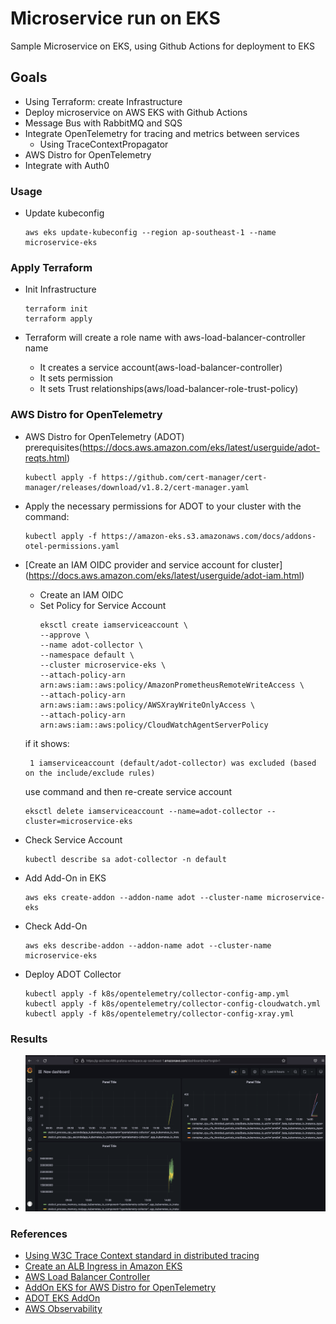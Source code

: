 # Microservice run on EKS
Sample Microservice on EKS, using Github Actions for deployment to EKS

## Goals
+ Using Terraform: create Infrastructure
+ Deploy microservice on AWS EKS with Github Actions
+ Message Bus with RabbitMQ and SQS
+ Integrate OpenTelemetry for tracing and metrics between services
    - Using TraceContextPropagator
+ AWS Distro for OpenTelemetry
+ Integrate with Auth0


### Usage
+ Update kubeconfig
    ```
    aws eks update-kubeconfig --region ap-southeast-1 --name microservice-eks
    ```

### Apply Terraform
+ Init Infrastructure
    ```
    terraform init
    terraform apply
    ```

+ Terraform will create a role name with aws-load-balancer-controller name
    + It creates a service account(aws-load-balancer-controller)
    + It sets permission
    + It sets Trust relationships(aws/load-balancer-role-trust-policy)


### AWS Distro for OpenTelemetry
+ AWS Distro for OpenTelemetry (ADOT) prerequisites(https://docs.aws.amazon.com/eks/latest/userguide/adot-reqts.html)
    ```
    kubectl apply -f https://github.com/cert-manager/cert-manager/releases/download/v1.8.2/cert-manager.yaml
    ```

+ Apply the necessary permissions for ADOT to your cluster with the command:
    ```
    kubectl apply -f https://amazon-eks.s3.amazonaws.com/docs/addons-otel-permissions.yaml
    ```

+ [Create an IAM OIDC provider and service account for cluster]
(https://docs.aws.amazon.com/eks/latest/userguide/adot-iam.html)
    - Create an IAM OIDC
    - Set Policy for Service Account
        ```
        eksctl create iamserviceaccount \
        --approve \
        --name adot-collector \
        --namespace default \
        --cluster microservice-eks \
        --attach-policy-arn arn:aws:iam::aws:policy/AmazonPrometheusRemoteWriteAccess \
        --attach-policy-arn arn:aws:iam::aws:policy/AWSXrayWriteOnlyAccess \
        --attach-policy-arn arn:aws:iam::aws:policy/CloudWatchAgentServerPolicy
        ```

    if it shows:
    ```
     1 iamserviceaccount (default/adot-collector) was excluded (based on the include/exclude rules)
    ```
    use command and then re-create service account
    ```
    eksctl delete iamserviceaccount --name=adot-collector --cluster=microservice-eks
    ```

+ Check Service Account
    ```
    kubectl describe sa adot-collector -n default
    ```

+ Add Add-On in EKS
    ```
    aws eks create-addon --addon-name adot --cluster-name microservice-eks
    ```

+ Check Add-On
    ```
    aws eks describe-addon --addon-name adot --cluster-name microservice-eks
    ```

+ Deploy ADOT Collector
    ```
    kubectl apply -f k8s/opentelemetry/collector-config-amp.yml
    kubectl apply -f k8s/opentelemetry/collector-config-cloudwatch.yml
    kubectl apply -f k8s/opentelemetry/collector-config-xray.yml
    ```

### Results
+ ![Grafana](./images/grafana.png)

### References
+ [Using W3C Trace Context standard in distributed tracing](https://dev.to/luizhlelis/c-using-w3c-trace-context-standard-in-distributed-tracing-1nm0)
+ [Create an ALB Ingress in Amazon EKS](https://aws.amazon.com/premiumsupport/knowledge-center/eks-alb-ingress-aws-waf/)
+ [AWS Load Balancer Controller](https://docs.aws.amazon.com/eks/latest/userguide/aws-load-balancer-controller.html)
+ [AddOn EKS for AWS Distro for OpenTelemetry](https://aws.amazon.com/blogs/containers/metrics-and-traces-collection-using-amazon-eks-add-ons-for-aws-distro-for-opentelemetry/)
+ [ADOT EKS AddOn](https://aws-otel.github.io/docs/getting-started/adot-eks-add-on/installation#deploy-the-adot-collector)
+ [AWS Observability](https://github.com/aws-observability/aws-otel-community)